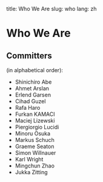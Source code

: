 title: Who We Are
slug: who
lang: zh

# Who We Are

## Committers

 (in alphabetical order):  

* Shinichiro Abe <shinichiro>
* Ahmet Arslan <iorixxx>
* Erlend Garsen <ridder>
* Cihad Guzel <cguzel>
* Rafa Haro <rharo>
* Furkan KAMACI <kamaci>
* Maciej Lizewski <mlizewski>
* Piergiorgio Lucidi <piergiorgio>
* Minoru Osuka <minoru>
* Markus Schuch <schuch>
* Graeme Seaton <graemes>
* Simon Willnauer <simonw>
* Karl Wright <kwright>
* Mingchun Zhao <mingchun>
* Jukka Zitting <jukka>
